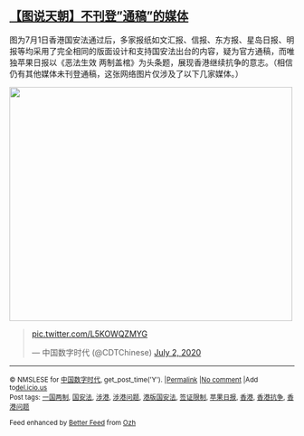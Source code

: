 <!--1593675588000-->
[【图说天朝】不刊登”通稿”的媒体](https://chinadigitaltimes.net/chinese/2020/07/%e3%80%90%e5%9b%be%e8%af%b4%e5%a4%a9%e6%9c%9d%e3%80%91%e9%a6%99%e6%b8%af%e4%bb%8d%e6%9c%89%e4%b8%8d%e5%88%8a%e7%99%bb%e9%80%9a%e7%a8%bf%e7%9a%84%e5%aa%92%e4%bd%93/)
------

<p>图为7月1日香港国安法通过后，多家报纸如文汇报、信报、东方报、星岛日报、明报等均采用了完全相同的版面设计和支持国安法出台的内容，疑为官方通稿，而唯独苹果日报以《恶法生效 两制盖棺》为头条题，展现香港继续抗争的意志。（相信仍有其他媒体未刊登通稿，这张网络图片仅涉及了以下几家媒体。）</p><p><img class="aligncenter wp-image-648927" src="https://chinadigitaltimes.net/chinese/files/2020/07/Eb5ApN2WkAEQ2lR.jpeg" alt="" width="500" height="414" srcset="https://chinadigitaltimes.net/chinese/files/2020/07/Eb5ApN2WkAEQ2lR.jpeg 1280w, https://chinadigitaltimes.net/chinese/files/2020/07/Eb5ApN2WkAEQ2lR-300x249.jpeg 300w, https://chinadigitaltimes.net/chinese/files/2020/07/Eb5ApN2WkAEQ2lR-1024x849.jpeg 1024w, https://chinadigitaltimes.net/chinese/files/2020/07/Eb5ApN2WkAEQ2lR-768x637.jpeg 768w, https://chinadigitaltimes.net/chinese/files/2020/07/Eb5ApN2WkAEQ2lR-1080x895.jpeg 1080w" sizes="(max-width: 500px) 100vw, 500px" /></p><blockquote class="twitter-tweet" data-width="550" data-dnt="true"><p lang="und" dir="ltr"><a href="https://t.co/L5KOWQZMYG">pic.twitter.com/L5KOWQZMYG</a></p><p>&mdash; 中国数字时代 (@CDTChinese) <a href="https://twitter.com/CDTChinese/status/1278530425787494405?ref_src=twsrc%5Etfw">July 2, 2020</a></p></blockquote><p><script async src="https://platform.twitter.com/widgets.js" charset="utf-8"></script></p><hr /><p><small>&copy; NMSLESE for <a href="https://chinadigitaltimes.net/chinese">中国数字时代</a>, get_post_time('Y'). |<a href="https://chinadigitaltimes.net/chinese/2020/07/%e3%80%90%e5%9b%be%e8%af%b4%e5%a4%a9%e6%9c%9d%e3%80%91%e9%a6%99%e6%b8%af%e4%bb%8d%e6%9c%89%e4%b8%8d%e5%88%8a%e7%99%bb%e9%80%9a%e7%a8%bf%e7%9a%84%e5%aa%92%e4%bd%93/">Permalink</a> |<a href="https://chinadigitaltimes.net/chinese/2020/07/%e3%80%90%e5%9b%be%e8%af%b4%e5%a4%a9%e6%9c%9d%e3%80%91%e9%a6%99%e6%b8%af%e4%bb%8d%e6%9c%89%e4%b8%8d%e5%88%8a%e7%99%bb%e9%80%9a%e7%a8%bf%e7%9a%84%e5%aa%92%e4%bd%93/#comments">No comment</a> |Add to<a href="http://del.icio.us/post?url=https://chinadigitaltimes.net/chinese/2020/07/%e3%80%90%e5%9b%be%e8%af%b4%e5%a4%a9%e6%9c%9d%e3%80%91%e9%a6%99%e6%b8%af%e4%bb%8d%e6%9c%89%e4%b8%8d%e5%88%8a%e7%99%bb%e9%80%9a%e7%a8%bf%e7%9a%84%e5%aa%92%e4%bd%93/&amp;title=【图说天朝】不刊登&#8221;通稿&#8221;的媒体">del.icio.us</a><br/>Post tags: <a href="https://chinadigitaltimes.net/chinese/tag/%e4%b8%80%e5%9b%bd%e4%b8%a4%e5%88%b6/" rel="tag">一国两制</a>, <a href="https://chinadigitaltimes.net/chinese/tag/%e5%9b%bd%e5%ae%89%e6%b3%95/" rel="tag">国安法</a>, <a href="https://chinadigitaltimes.net/chinese/tag/%e6%b6%89%e6%b8%af/" rel="tag">涉港</a>, <a href="https://chinadigitaltimes.net/chinese/tag/%e6%b6%89%e6%b8%af%e9%97%ae%e9%a2%98/" rel="tag">涉港问题</a>, <a href="https://chinadigitaltimes.net/chinese/tag/%e6%b8%af%e7%89%88%e5%9b%bd%e5%ae%89%e6%b3%95/" rel="tag">港版国安法</a>, <a href="https://chinadigitaltimes.net/chinese/tag/%e7%ad%be%e8%af%81%e9%99%90%e5%88%b6/" rel="tag">签证限制</a>, <a href="https://chinadigitaltimes.net/chinese/tag/%e8%8b%b9%e6%9e%9c%e6%97%a5%e6%8a%a5/" rel="tag">苹果日报</a>, <a href="https://chinadigitaltimes.net/chinese/tag/%e9%a6%99%e6%b8%af/" rel="tag">香港</a>, <a href="https://chinadigitaltimes.net/chinese/tag/%e9%a6%99%e6%b8%af%e6%8a%97%e4%ba%89/" rel="tag">香港抗争</a>, <a href="https://chinadigitaltimes.net/chinese/tag/%e9%a6%99%e6%b8%af%e9%97%ae%e9%a2%98/" rel="tag">香港问题</a><br/></small></p><p><small>Feed enhanced by <a href='http://planetozh.com/blog/my-projects/wordpress-plugin-better-feed-rss/'>Better Feed</a> from  <a href='http://planetozh.com/blog/'>Ozh</a></small></p>
